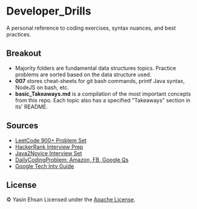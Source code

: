 # Developer_Drills
A personal reference to coding exercises, syntax nuances, and best practices.

## Breakout
  - Majority folders are fundamental data structures topics. Practice problems are sorted based on the data structure used.
  - **007** stores cheat-sheets for git bash commands, printf Java syntax, NodeJS on bash, etc.
  - **basic_Takeaways.md** is a compilation of the most important concepts from this repo. Each topic also has a specified "Takeaways" section in its' README.

## Sources
- [LeetCode 900+ Problem Set](https://leetcode.com/problemset/all/) 
- [HackerRank Interview Prep](https://www.hackerrank.com/interview/interview-preparation-kit?h_l=domains&h_r=hrw&utm_source=hrwCandidateFeedback)
- [Java2Novice Interview Set](http://www.java2novice.com/java-interview-programs/distinct-elements/)
- [DailyCodingProblem: Amazon, FB, Google Qs](https://www.dailycodingproblem.com/)
- [Google Tech Intv Guide](https://techdevguide.withgoogle.com)









## License
© Yasin Ehsan
Licensed under the [Apache License](LICENSE).
